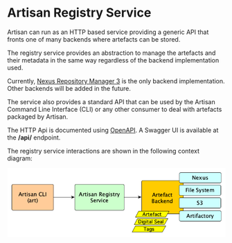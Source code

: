 # Artisan Registry Service

Artisan can run as an HTTP based service providing a generic API that fronts one of many backends where artefacts can be stored.

The registry service provides an abstraction to manage the artefacts and their metadata in the same way regardless of the backend implementation used.

Currently, [Nexus Repository Manager 3](https://help.sonatype.com/repomanager3) is the only backend implementation. Other backends will be added in the future.

The service also provides a standard API that can be used by the Artisan Command Line Interface (CLI) or any other consumer to deal with artefacts packaged by Artisan.

The HTTP Api is documented using [OpenAPI](https://www.openapis.org/). A Swagger UI is available at the **/api/** endpoint.

The registry service interactions are shown in the following context diagram:

![Artisan Registry Service](./registry_service.png)